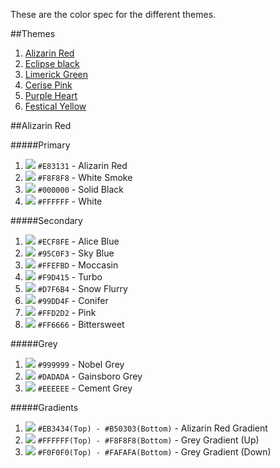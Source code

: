 These are the color spec for the different themes.

##Themes
1. [Alizarin Red](#red)
1. [Eclipse black](#black)
1. [Limerick Green](#green)
1. [Cerise Pink](#pink)
1. [Purple Heart](#purple)
1. [Festical Yellow](#festival)

##Alizarin Red<a name="#red"></a>

#####Primary
1. ![](https://s3.amazonaws.com/f.cl.ly/items/33380H2L1L341q361s1I/col-pri-blue.png) `#E83131` - Alizarin Red
1. ![](https://s3.amazonaws.com/f.cl.ly/items/1e0k320A1U1R0O0s3C1l/col-pri-smoke.png) `#F8F8F8` - White Smoke
1. ![](https://s3.amazonaws.com/f.cl.ly/items/2a1x1K1e1y280a2u163z/col-pri-black.png) `#000000` - Solid Black
1. ![](https://www.evernote.com/shard/s38/sh/5ba4ca93-99c8-419d-a05a-cfb21d16b1a5/23b7b06a7fd9c04bc80a179b3bed8cb3/deep/0/col-pri-white.png) `#FFFFFF` - White

#####Secondary
1. ![](https://s3.amazonaws.com/f.cl.ly/items/1W0u3q3D02180e250825/col-sec-blue-1.png) `#ECF8FE` - Alice Blue
1. ![](https://s3.amazonaws.com/f.cl.ly/items/1R232k2k3D432f0r3y2A/col-sec-blue-2.png) `#95C0F3` - Sky Blue
1. ![](https://s3.amazonaws.com/f.cl.ly/items/3N3K1o1j3g0v2W3F1b16/col-sec-yellow-1.png) `#FFEFBD` - Moccasin
1. ![](https://s3.amazonaws.com/f.cl.ly/items/0n0s3M1X1f0i3I2d0y2b/col-sec-yellow-2.png) `#F9D415` - Turbo
1. ![](https://s3.amazonaws.com/f.cl.ly/items/1H3F0O1t0X2w42191r1Q/col-sec-green-1.png) `#D7F6B4` - Snow Flurry
1. ![](https://s3.amazonaws.com/f.cl.ly/items/3R3E2c0y3n1B2a15060U/col-sec-green-2.png) `#99DD4F` - Conifer
1. ![](https://s3.amazonaws.com/f.cl.ly/items/3j0v0e0o1Q36061K0B3v/col-sec-red-1.png) `#FFD2D2` - Pink
1. ![](https://s3.amazonaws.com/f.cl.ly/items/0E3r1I1H2g3c00132109/col-sec-red-2.png) `#FF6666` - Bittersweet

#####Grey
1. ![](https://s3.amazonaws.com/f.cl.ly/items/2w1O3C113b3E2M1T3S0O/col-grey-1.png) `#999999` - Nobel Grey
1. ![](https://s3.amazonaws.com/f.cl.ly/items/182w0H2M350z0T411T1N/col-grey-2.png) `#DADADA` - Gainsboro Grey
1. ![](https://s3.amazonaws.com/f.cl.ly/items/0F331P2n3A3u2J392y12/col-grey-3.png) `#EEEEEE` - Cement Grey

#####Gradients
1. ![](https://s3.amazonaws.com/f.cl.ly/items/062M2K3M3F092R0G3G2s/col-grad-blue.png) `#EB3434(Top) - #B50303(Bottom)` - Alizarin Red Gradient
1. ![](https://s3.amazonaws.com/f.cl.ly/items/2L0I1A2r3o3V412D2N41/col-grad-grey-1.png) `#FFFFFF(Top) - #F8F8F8(Bottom)` - Grey Gradient (Up)
1. ![](https://s3.amazonaws.com/f.cl.ly/items/1f3H3w3d431f3P1e0i3j/col-grad-grey-2.png) `#F0F0F0(Top) - #FAFAFA(Bottom)` - Grey Gradient (Down)